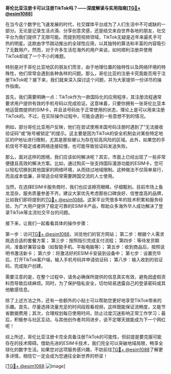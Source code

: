 **哥伦比亚注册卡可以注册TikTok吗？——深度解读与实用指南[[TG💪+ @esim1088](https://t.me/s/esim1088)]**

在当今这个数字化飞速发展的时代，社交媒体平台成为了人们生活中不可或缺的一部分。无论是记录生活点滴、分享创意灵感，还是结交来自世界各地的朋友，社交平台为我们提供了无限可能。而提到短视频领域，TikTok无疑是近年来最炙手可热的明星。这款由字节跳动推出的全球性应用，以其独特的算法和丰富的内容吸引了无数用户。然而，对于许多生活在海外的用户来说，如何顺利注册并使用TikTok却成了一个不小的难题。

特别是对于哥伦比亚地区的朋友们而言，由于地理位置的独特性以及网络环境的特殊性，他们常常会遇到各种各样的问题。那么，哥伦比亚的注册卡究竟能否用于注册TikTok呢？接下来，我们就来深入探讨这个问题，并为大家提供一份详尽的操作指南。

首先，我们需要明确一点：TikTok作为一款国际化的应用程序，其注册流程通常要求用户提供有效的手机号码以完成验证。这意味着，只要你拥有一张哥伦比亚本地运营商提供的SIM卡，并且该号码处于正常使用的状态，理论上是可以用来注册TikTok的。不过，在实际操作过程中，可能会遇到一些意想不到的情况。

例如，部分哥伦比亚用户反映，他们在尝试使用本国号码注册时遇到了“无法接收验证码”或“账号被锁定”的提示。这主要是因为TikTok的安全机制会对某些特定地区的IP地址进行限制，尤其是那些被认为存在较高风险的区域。此外，如果您的手机信号不稳定或者网络连接较慢，也可能导致验证码发送失败。

那么，面对这样的困境，我们应该如何解决呢？其实，市面上已经出现了一些非常便捷且高效的解决方案。比如，通过购买一张支持国际漫游功能的ESIM卡，您可以轻松切换到其他国家的网络环境，从而绕过地域限制。这种做法不仅简单易行，而且成本低廉，非常适合经常需要跨国交流的人士使用。

当然，在选择ESIM卡服务商时，我们也应该擦亮眼睛，仔细甄别。目前市场上鱼龙混杂，服务质量参差不齐。建议大家优先考虑那些口碑良好、信誉度高的品牌，比如我们即将提到的[TG💪+ @esim1088](https://t.me/s/esim1088)。这家平台凭借多年的技术积累和服务经验，为广大用户提供了稳定可靠的ESIM卡产品，帮助众多海外华人成功解决了登录TikTok等主流社交平台的问题。

接下来，让我们一起看看具体的操作步骤：

第一步：访问[TG💪+ @esim1088](https://t.me/s/esim1088)，浏览他们的官方网站；
第二步：根据个人需求挑选合适的套餐方案；
第三步：按照指引完成支付流程；
第四步：等待发货期间，准备好兼容设备（如智能手机、平板电脑等）；
第五步：收到商品后，按照说明书激活新卡；
第六步：将激活好的ESIM卡安装到设备中；
第七步：设置完毕后，打开TikTok客户端，输入手机号码并申请验证码；
第八步：输入收到的验证码，完成账户创建。

需要注意的是，在整个过程中，请务必确保所提供的信息真实有效，避免因虚假资料而导致后续麻烦。同时，为了保护隐私安全，切勿轻易透露自己的登录密码或其他敏感信息。

除了上述方法之外，还有一些额外的小贴士可以帮助您更好地享受TikTok带来的乐趣。首先，尽量选择流量充足的时间段观看视频，这样既能保证流畅度，又能节省数据费用；其次，合理规划每日使用时间，防止过度沉迷影响正常工作学习；最后，积极参与社区互动，与其他创作者共同进步，说不定哪天就能成为下一个网红呢！

综上所述，哥伦比亚注册卡完全具备注册TikTok的可能性，但前提是要克服可能存在的技术障碍。借助先进的ESIM卡技术，我们完全可以突破地域局限，畅享全球化的数字生活。如果您对这项服务感兴趣，不妨前往[TG💪+ @esim1088](https://t.me/s/esim1088)了解更多详情，相信它一定会成为您通往全新世界的桥梁！

[[TG💪+ @esim1088](https://t.me/s/esim1088) ![Image](https://i.postimg.cc/4NQfJmqS/Snipaste-2025-05-13-00-14-12.png)]